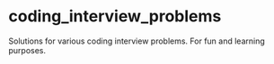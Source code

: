 # coding_interview_problems
Solutions for various coding interview problems. For fun and learning purposes.

